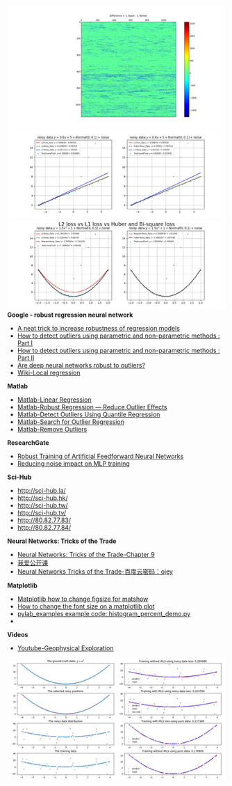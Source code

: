 ![diff](y_difference.png)
![diff](hb1.png)
![diff](hb2.png)
**Google - robust regression neural network**
- [A neat trick to increase robustness of regression models](https://clevertap.com/blog/a-neat-trick-to-increase-robustness-of-regression-models/)
- [How to detect outliers using parametric and non-parametric methods : Part I](https://clevertap.com/blog/how-to-detect-outliers-using-parametric-methods-and-non-parametric-methods/?utm_source=ref_article_l1)
- [How to detect outliers using parametric and non-parametric methods : Part II](https://clevertap.com/blog/how-to-detect-outliers-using-parametric-and-non-parametric-methods-part-ii/?utm_source=ref_article_l1)
- [Are deep neural networks robust to outliers?](https://stats.stackexchange.com/questions/287046/are-deep-neural-networks-robust-to-outliers)
- [Wiki-Local regression](https://en.wikipedia.org/wiki/Local_regression)

**Matlab**
- [Matlab-Linear Regression](https://cn.mathworks.com/help/stats/linear-regression-model-workflow.html)
- [Matlab-Robust Regression — Reduce Outlier Effects](https://cn.mathworks.com/help/stats/robust-regression-reduce-outlier-effects.html?searchHighlight=outlier%20regression&s_tid=doc_srchtitle)
- [Matlab-Detect Outliers Using Quantile Regression](https://cn.mathworks.com/help/stats/outlier-detection-using-quantile-regression.html?searchHighlight=outlier&s_tid=doc_srchtitle)
- [Matlab-Search for Outlier Regression](https://cn.mathworks.com/help/search.html?submitsearch=&qdoc=outlier+regression)
- [Matlab-Remove Outliers](https://cn.mathworks.com/help/curvefit/removing-outliers.html?searchHighlight=outlier&s_tid=doc_srchtitle)

**ResearchGate**
- [Robust Training of Artificial Feedforward Neural Networks](https://www.researchgate.net/publication/225732703_Robust_Training_of_Artificial_Feedforward_Neural_Networks)
- [Reducing noise impact on MLP training](https://www.researchgate.net/publication/275645667_Reducing_noise_impact_on_MLP_training)

**Sci-Hub**
- http://sci-hub.la/
- http://sci-hub.hk/
- http://sci-hub.tw/
- http://sci-hub.tv/
- http://80.82.77.83/
- http://80.82.77.84/

**Neural Networks: Tricks of the Trade**
- [Neural Networks: Tricks of the Trade-Chapter 9](http://www.bookmetrix.com/detail/chapter/d13b2b32-9ce1-4ed2-9585-c1f5b8b81040#downloads)
- [我爱公开课](http://52opencourse.com/1156/neural-networks-tricks-of-the-trade)
- [Neural Networks Tricks of the Trade-百度云密码：ojey](http://pan.baidu.com/s/1sjx1jsx )

**Matplotlib**
- [Matplotlib how to change figsize for matshow](https://stackoverflow.com/questions/43021762/matplotlib-how-to-change-figsize-for-matshow)
- [How to change the font size on a matplotlib plot](https://stackoverflow.com/questions/3899980/how-to-change-the-font-size-on-a-matplotlib-plot)
- [pylab_examples example code: histogram_percent_demo.py](https://matplotlib.org/examples/pylab_examples/histogram_percent_demo.html)
- []()

**Videos**
- [Youtube-Geophysical Exploration](https://www.youtube.com/watch?v=-ad_WLKgA1A)


![result](regression_result.png)

